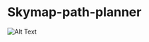 # Skymap-path-planner
![Alt Text]([https://media.giphy.com/media/vFKqnCdLPNOKc/giphy.gif](https://github.com/MatteoM95/Skymap-path-planner/blob/main/Media/path.gif))
